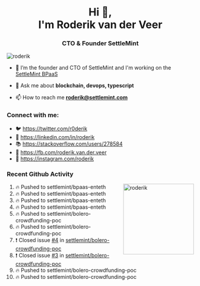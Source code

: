 <h1 align="center">Hi 👋,<br/> I'm Roderik van der Veer</h1>
<h3 align="center">CTO & Founder SettleMint</h3>

<p align="left"> <img src="https://komarev.com/ghpvc/?username=roderik" alt="roderik" /> </p>

- 🔭 I’m the founder and CTO of SettleMint and I'm working on the [SettleMint BPaaS](https://settlemint.com)

- 💬 Ask me about **blockchain, devops, typescript**

- 📫 How to reach me **roderik@settlemint.com**



### Connect with me:

- 🐦 https://twitter.com/r0derik
- 🏢 https://linkedin.com/in/roderik
- 📚 https://stackoverflow.com/users/278584
- 🙊 https://fb.com/roderik.van.der.veer
- 📸 https://instagram.com/roderik

### Recent Github Activity
<img src="https://github-readme-stats.vercel.app/api?username=roderik&show_icons=true&count_private=true" alt="roderik" align="right" height="190" />

<!--START_SECTION:activity-->
1. 🔥 Pushed to settlemint/bpaas-enteth
2. 🔥 Pushed to settlemint/bpaas-enteth
3. 🔥 Pushed to settlemint/bpaas-enteth
4. 🔥 Pushed to settlemint/bpaas-enteth
5. 🔥 Pushed to settlemint/bolero-crowdfunding-poc
6. 🔥 Pushed to settlemint/bolero-crowdfunding-poc
7. ❗️ Closed issue [#4](https://github.com/settlemint/bolero-crowdfunding-poc/issues/4) in [settlemint/bolero-crowdfunding-poc](https://github.com/settlemint/bolero-crowdfunding-poc)
8. ❗️ Closed issue [#3](https://github.com/settlemint/bolero-crowdfunding-poc/issues/3) in [settlemint/bolero-crowdfunding-poc](https://github.com/settlemint/bolero-crowdfunding-poc)
9. 🔥 Pushed to settlemint/bolero-crowdfunding-poc
10. 🔥 Pushed to settlemint/bolero-crowdfunding-poc
<!--END_SECTION:activity-->
